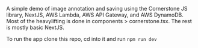 A simple demo of image annotation and saving using the Cornerstone JS library, NextJS, AWS Lambda, AWS API Gateway, and AWS DynamoDB. Most of the heavylifting is done in components > cornerstone.tsx. The rest is mostly basic NextJS.

To run the app clone this repo, cd into it and run ```npm run dev```